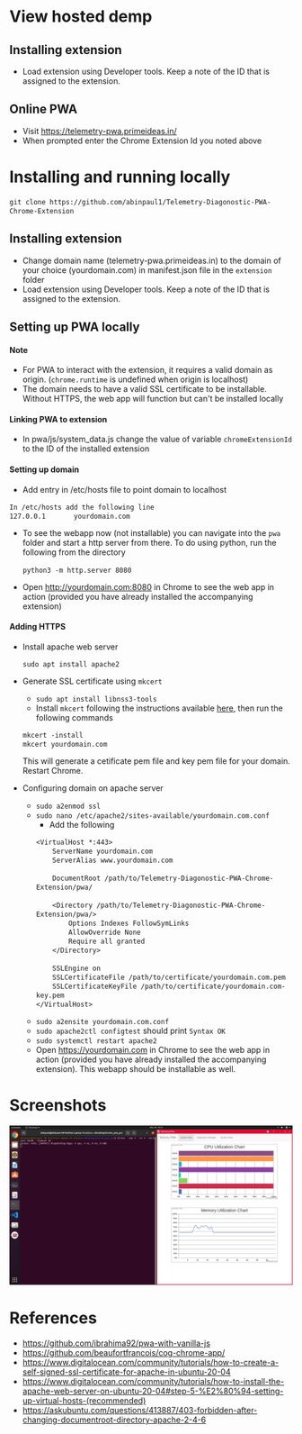 # View hosted demp
## Installing extension
- Load extension using Developer tools. Keep a note of the ID that is assigned to the extension.

## Online PWA
- Visit https://telemetry-pwa.primeideas.in/
- When prompted enter the Chrome Extension Id you noted above


# Installing and running locally
```
git clone https://github.com/abinpaul1/Telemetry-Diagonostic-PWA-Chrome-Extension 
```
## Installing extension
- Change domain name (telemetry-pwa.primeideas.in) to the domain of your choice (yourdomain.com) in manifest.json file in the `extension` folder
- Load extension using Developer tools. Keep a note of the ID that is assigned to the extension.

## Setting up PWA locally

#### Note
- For PWA to interact with the extension, it requires a valid domain as origin. (`chrome.runtime` is undefined when origin is localhost)
- The domain needs to have a valid SSL certificate to be installable. Without HTTPS, the web app will function but can't be installed locally

#### Linking PWA to extension
- In pwa/js/system_data.js change the value of variable `chromeExtensionId` to the ID of the installed extension

#### Setting up domain
- Add entry in /etc/hosts file to point domain to localhost
``` 
In /etc/hosts add the following line
127.0.0.1       yourdomain.com
```
- To see the webapp now (not installable) you can navigate into the `pwa` folder and start a http server from there. To do using python, run the following from the directory

    `python3 -m http.server 8080`
- Open http://yourdomain.com:8080 in Chrome to see the web app in action (provided you have already installed the accompanying extension)

#### Adding HTTPS
- Install apache web server
    
    ```
    sudo apt install apache2
    ```
- Generate SSL certificate using `mkcert`
    - `sudo apt install libnss3-tools`
    - Install `mkcert` following the instructions available [here](https://github.com/FiloSottile/mkcert#installation), then run the following commands
    ```
    mkcert -install
    mkcert yourdomain.com
    ```
    This will generate a cetificate pem file and key pem file for your domain. Restart Chrome.
- Configuring domain on apache server
    - `sudo a2enmod ssl`
    - `sudo nano /etc/apache2/sites-available/yourdomain.com.conf`
        - Add the following
        ```
        <VirtualHost *:443>
            ServerName yourdomain.com
            ServerAlias www.yourdomain.com

            DocumentRoot /path/to/Telemetry-Diagonostic-PWA-Chrome-Extension/pwa/

            <Directory /path/to/Telemetry-Diagonostic-PWA-Chrome-Extension/pwa/>
                Options Indexes FollowSymLinks
                AllowOverride None
                Require all granted
            </Directory>

            SSLEngine on
            SSLCertificateFile /path/to/certificate/yourdomain.com.pem
            SSLCertificateKeyFile /path/to/certificate/yourdomain.com-key.pem
        </VirtualHost>
        ```
    - `sudo a2ensite yourdomain.com.conf`
    - `sudo apache2ctl configtest` should print `Syntax OK`
    - `sudo systemctl restart apache2`
    - Open https://yourdomain.com in Chrome to see the web app in action (provided you have already installed the accompanying extension). This webapp should be installable as well.


# Screenshots
![Running-Offline](./Screenshots/Running_locally.png)


# References
- https://github.com/ibrahima92/pwa-with-vanilla-js
- https://github.com/beaufortfrancois/cog-chrome-app/
- https://www.digitalocean.com/community/tutorials/how-to-create-a-self-signed-ssl-certificate-for-apache-in-ubuntu-20-04
- https://www.digitalocean.com/community/tutorials/how-to-install-the-apache-web-server-on-ubuntu-20-04#step-5-%E2%80%94-setting-up-virtual-hosts-(recommended)
- https://askubuntu.com/questions/413887/403-forbidden-after-changing-documentroot-directory-apache-2-4-6


